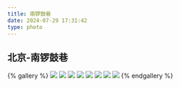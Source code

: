 ```yaml
---
title: 南锣鼓巷
date: 2024-07-29 17:31:42
type: photo
---
```


## 北京-南锣鼓巷

{% gallery %}
![](https://file-1305436646.file.myqcloud.com/blog/photo/1/DSCF1391.webp)
![](https://file-1305436646.file.myqcloud.com/blog/photo/1/DSCF1446.webp)
![](https://file-1305436646.file.myqcloud.com/blog/photo/1/DSCF1622.webp)
![](https://file-1305436646.file.myqcloud.com/blog/photo/1/DSCF1629.webp)
![](https://file-1305436646.file.myqcloud.com/blog/photo/1/DSCF1640.webp)
![](https://file-1305436646.file.myqcloud.com/blog/photo/1/DSCF1650.webp)
![](https://file-1305436646.file.myqcloud.com/blog/photo/1/DSCF1657.webp)
![](https://file-1305436646.file.myqcloud.com/blog/photo/1/DSCF1668.webp)
{% endgallery %}